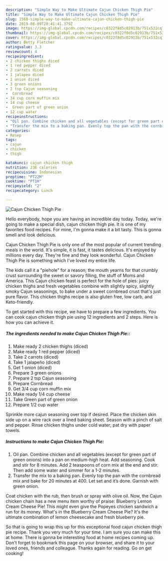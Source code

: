 ```yaml
---
description: "Simple Way to Make Ultimate Cajun Chicken Thigh Pie"
title: "Simple Way to Make Ultimate Cajun Chicken Thigh Pie"
slug: 1568-simple-way-to-make-ultimate-cajun-chicken-thigh-pie
date: 2019-08-09T20:41:41.379Z
image: https://img-global.cpcdn.com/recipes/c0322f8d5c02913b/751x532cq70/cajun-chicken-thigh-pie-recipe-main-photo.jpg
thumbnail: https://img-global.cpcdn.com/recipes/c0322f8d5c02913b/751x532cq70/cajun-chicken-thigh-pie-recipe-main-photo.jpg
cover: https://img-global.cpcdn.com/recipes/c0322f8d5c02913b/751x532cq70/cajun-chicken-thigh-pie-recipe-main-photo.jpg
author: Betty Fletcher
ratingvalue: 3.3
reviewcount: 4
recipeingredient:
- 2 chicken thighs diced
- 1 red pepper diced
- 2 carrots diced
- 1 jalapeo diced
- 1 onion diced
- 3 green onions
- 2 tsp Cajun seasoning
-  Cornbread
- 34 cup corn muffin mix
- 14 cup cheese
-  Green part of green onion
- 12 cup water
recipeinstructions:
- "Oil pan. Combine chicken and all vegetables (except for green part of green onions) into a pan on medium-high heat. Add seasoning. Cook and stir for 8 minutes. Add 2 teaspoons of corn mix at the end and stir. Then add some water and simmer for a 1-2 minutes."
- "Transfer the mix to a baking pan. Evenly top the pan with the cornbread mix and bake for 20 minutes at 400. Let set and it’s done. Garnish with green onion."
categories:
- Resep
tags:
- cajun
- chicken
- thigh

katakunci: cajun chicken thigh
nutrition: 236 calories
recipecuisine: Indonesian
preptime: "PT22M"
cooktime: "PT1H"
recipeyield: "2"
recipecategory: Lunch

---
```



![Cajun Chicken Thigh Pie](https://img-global.cpcdn.com/recipes/c0322f8d5c02913b/751x532cq70/cajun-chicken-thigh-pie-recipe-main-photo.jpg)

Hello everybody, hope you are having an incredible day today. Today, we're going to make a special dish, cajun chicken thigh pie. It is one of my favorites food recipes. For mine, I'm gonna make it a bit tasty. This is gonna smell and look delicious.

Cajun Chicken Thigh Pie is only one of the most popular of current trending meals in the world. It's simple, it is fast, it tastes delicious. It's enjoyed by millions every day. They're fine and they look wonderful. Cajun Chicken Thigh Pie is something which I've loved my entire life.

The kids call it a &#34;piehole&#34; for a reason; the mouth yearns for that crumbly crust surrounding the sweet or savory filling, the stuff of Moms and America. This Cajun chicken feast is perfect for the hole of pies: juicy chicken thighs and fresh vegetables combine with slightly spicy, slightly smoky Cajun seasonings, to bake under a sweet cornbread crust that&#39;s just pure flavor. This chicken thighs recipe is also gluten free, low carb, and Keto-friendly.


To get started with this recipe, we have to prepare a few ingredients. You can cook cajun chicken thigh pie using 12 ingredients and 2 steps. Here is how you can achieve it.

##### The ingredients needed to make Cajun Chicken Thigh Pie::

1. Make ready 2 chicken thighs (diced)
1. Make ready 1 red pepper (diced)
1. Take 2 carrots (diced)
1. Take 1 jalapeño (diced)
1. Get 1 onion (diced)
1. Prepare 3 green onions
1. Prepare 2 tsp Cajun seasoning
1. Prepare  Cornbread
1. Get 3/4 cup corn muffin mix
1. Make ready 1/4 cup cheese
1. Take  Green part of green onion
1. Prepare 1/2 cup water


Sprinkle more cajun seasoning over top if desired. Place the chicken skin side up on a wire rack over a lined baking sheet. Season with a pinch of salt and pepper. Rinse chicken thighs under cold water; pat dry with paper towels. 

##### Instructions to make Cajun Chicken Thigh Pie:

1. Oil pan. Combine chicken and all vegetables (except for green part of green onions) into a pan on medium-high heat. Add seasoning. Cook and stir for 8 minutes. Add 2 teaspoons of corn mix at the end and stir. Then add some water and simmer for a 1-2 minutes.
1. Transfer the mix to a baking pan. Evenly top the pan with the cornbread mix and bake for 20 minutes at 400. Let set and it’s done. Garnish with green onion.


Coat chicken with the rub, then brush or spray with olive oil. Now, the Cajun chicken chain has a new menu item worthy of praise: Blueberry Lemon Cream Cheese Pie! This might even give the Popeyes chicken sandwich a run for its money. What&#39;s in the Blueberry Cream Cheese Pie? It&#39;s the ultimate combination of lemon cheesecake and fresh blueberry pie. 

So that is going to wrap this up for this exceptional food cajun chicken thigh pie recipe. Thank you very much for your time. I am sure you can make this at home. There is gonna be interesting food at home recipes coming up. Don't forget to bookmark this page on your browser, and share it to your loved ones, friends and colleague. Thanks again for reading. Go on get cooking!
